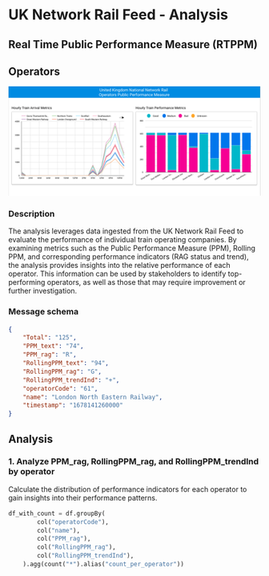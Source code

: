 # UK Network Rail Feed - Analysis 

## Real Time Public Performance Measure (RTPPM)

## Operators
![national_operator_dashboard](../../images/national_operator_dashboard.png)

### Description
The analysis leverages data ingested from the UK Network Rail Feed to evaluate the performance of individual train operating companies. By examining metrics such as the Public Performance Measure (PPM), Rolling PPM, and corresponding performance indicators (RAG status and trend), the analysis provides insights into the relative performance of each operator. This information can be used by stakeholders to identify top-performing operators, as well as those that may require improvement or further investigation.

### Message schema
```json
{
    "Total": "125",
    "PPM_text": "74",
    "PPM_rag": "R",
    "RollingPPM_text": "94",
    "RollingPPM_rag": "G",
    "RollingPPM_trendInd": "+",
    "operatorCode": "61",
    "name": "London North Eastern Railway",
    "timestamp": "1678141260000"
}
```

## Analysis

### 1. Analyze PPM_rag, RollingPPM_rag, and RollingPPM_trendInd by operator

Calculate the distribution of performance indicators for each operator to gain insights into their performance patterns.

```python
df_with_count = df.groupBy(
        col("operatorCode"),
        col("name"),
        col("PPM_rag"),
        col("RollingPPM_rag"),
        col("RollingPPM_trendInd"),
    ).agg(count("*").alias("count_per_operator"))
```
